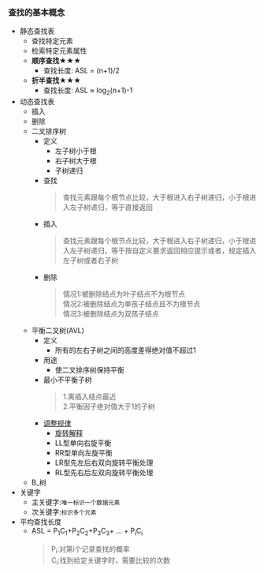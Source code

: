### 查找的基本概念
  + 静态查找表
    + 查找特定元素
    + 检索特定元素属性
    + **顺序查找**★★★
      + 查找长度: ASL = (n+1)/2
    + **折半查找**★★★
      + 查找长度: ASL ≈ log<sub>2</sub>(n+1)-1
  + 动态查找表
    + 插入
    + 删除
    + 二叉排序树
      + 定义
        + 左子树小于根
        + 右子树大于根
        + 子树递归
      + 查找
        > 查找元素跟每个根节点比较，大于根进入右子树递归，小于根进入左子树递归，等于直接返回
      + 插入
        > 查找元素跟每个根节点比较，大于根进入右子树递归，小于根进入左子树递归，等于按自定义要求返回相应提示或者，规定插入左子树或者右子树
      + 删除
        > 情况1:被删除结点为叶子结点不为根节点
          <br>情况2:被删除结点为单孩子结点且不为根节点
          <br>情况3:被删除结点为双孩子结点
    + 平衡二叉树(AVL)
      + 定义
        + 所有的左右子树之间的高度差得绝对值不超过1
      + 用途
        + 使二叉排序树保持平衡
      + 最小不平衡子树
        > 1.离插入结点最近<br>2.平衡因子绝对值大于1的子树
      + [调整规律](https://www.jianshu.com/p/08c121a386cf)
        + [旋转解释](https://www.cnblogs.com/wcd144140/p/5509474.html)
        + LL型单向右旋平衡
        + RR型单向左旋平衡
        + LR型先左后右双向旋转平衡处理
        + RL型先右后左双向旋转平衡处理
    + B_树
  + 关键字
    + 主关键字:`唯一标识一个数据元素`
    + 次关键字:`标识多个元素`
  + 平均查找长度
    + ASL = P<sub>1</sub>C<sub>1</sub>+P<sub>2</sub>C<sub>2</sub>+P<sub>3</sub>C<sub>3</sub>+ ... + P<sub>i</sub>C<sub>i</sub>
      > P<sub>i</sub>:对第i个记录查找的概率<br>
        C<sub>i</sub>:找到给定关键字时，需要比较的次数
